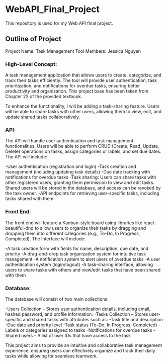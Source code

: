 # WebAPI_Final_Project
This repository is used for my Web API final project.

## Outline of Project
Project Name: Task Management Tool
Members: Jessica Nguyen

### High-Level Concept:
A task management application that allows users to create, categorize, and track their tasks efficiently. The tool will provide user authentication, task prioritization, and notifications for overdue tasks, ensuring better productivity and organization. This project base has been taken from Chapter 22 of the provided textbook.

To enhance the functionality, I will be adding a task-sharing feature. Users will be able to share tasks with other users, allowing them to view, edit, and update shared tasks collaboratively.

### API:
The API will handle user authentication and task management functionalities. Users will be able to perform CRUD (Create, Read, Update, Delete) operations on tasks, assign categories or labels, and set due dates. The API will include:

-User authentication (registration and login)
-Task creation and management (including updating task details)
-Due date tracking with notifications for overdue tasks
-Task sharing: Users can share tasks with other registered users, granting them permission to view and edit tasks. Shared users will be stored in the database, and access can be revoked by the task owner.
-API endpoints for retrieving user-specific tasks, including tasks shared with them

### Front End:
The front end will feature a Kanban-style board using libraries like react-beautiful-dnd to allow users to organize their tasks by dragging and dropping them into different categories (e.g., To-Do, In Progress, Completed). The interface will include:

-A task creation form with fields for name, description, due date, and priority
-A drag-and-drop task organization system for intuitive task management
-A notification system to alert users of overdue tasks
-A user authentication system (login/logout)
-A task-sharing interface, allowing users to share tasks with others and view/edit tasks that have been shared with them

### Database:
The database will consist of two main collections:

-Users Collection – Stores user authentication details, including email, hashed password, and profile information.
-Tasks Collection – Stores user-specific and shared tasks with attributes such as:
-Task title and description
-Due date and priority level
-Task status (To-Do, In Progress, Completed)
-Labels or categories assigned to tasks
-Notifications for overdue tasks
-Shared users – A list of user IDs that have access to the task

This project aims to provide an intuitive and collaborative task management experience, ensuring users can effectively organize and track their daily tasks while allowing for seamless teamwork.
